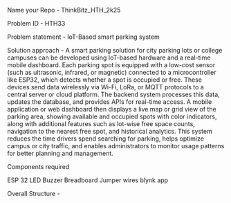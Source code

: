 Name your Repo - ThinkBitz_HTH_2k25

Problem ID - HTH33

Problem statement - IoT-Based smart parking system 

Solution approach - A smart parking solution for city parking lots or college campuses can be developed using IoT-based hardware and a real-time mobile dashboard. Each parking spot is equipped with a low-cost sensor (such as ultrasonic, infrared, or magnetic) connected to a microcontroller like ESP32, which detects whether a spot is occupied or free. These devices send data wirelessly via Wi-Fi, LoRa, or MQTT protocols to a central server or cloud platform. The backend system processes this data, updates the database, and provides APIs for real-time access. A mobile application or web dashboard then displays a live map or grid view of the parking area, showing available and occupied spots with color indicators, along with additional features such as lot-wise free space counts, navigation to the nearest free spot, and historical analytics. This system reduces the time drivers spend searching for parking, helps optimize campus or city traffic, and enables administrators to monitor usage patterns for better planning and management.

Components required 

ESP 32
LED
Buzzer 
Breadboard 
Jumper wires
blynk app 

Overall Structure - 
 